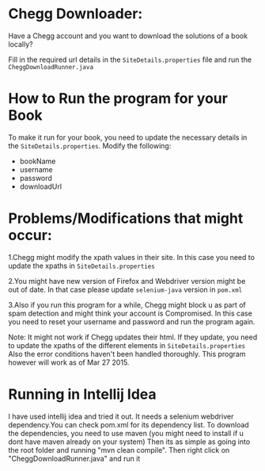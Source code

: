 Chegg Downloader:
=================

Have a Chegg account and you want to download the solutions of a book locally?

Fill in the required url details in the `SiteDetails.properties` file and run the `CheggDownloadRunner.java`

How to Run the program for your Book
====================================
To make it run for your book, you need to update the necessary details in the `SiteDetails.properties`. Modify the following:

- bookName
- username
- password
- downloadUrl

Problems/Modifications that might occur:
========================================
1.Chegg might modify the xpath values in their site. In this case you need to update the xpaths in `SiteDetails.properties`

2.You might have new version of Firefox and Webdriver version might be out of date. In that case please update `selenium-java` version in `pom.xml`

3.Also if you run this program for a while, Chegg might block u as part of spam detection and might think your account is Compromised.
In this case you need to reset your username and password and run the program again.

Note:
It might not work if Chegg updates their html. If they update, you need to update the xpaths of the different elements in `SiteDetails.properties`
Also the error conditions haven't been handled thoroughly. This program however will work as of Mar 27 2015.

Running in Intellij Idea
========================
I have used intellij idea and tried it out.
It needs a selenium webdriver dependency.You can check pom.xml for its dependency list.
To download the dependencies, you need to use maven (you might need to install if u dont have maven already on your system)
Then its as simple as going into the root folder and running "mvn clean compile".
Then right click on  "CheggDownloadRunner.java" and run it
